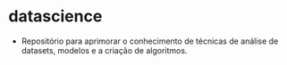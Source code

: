 # datascience

- Repositório para aprimorar o conhecimento de técnicas de análise de datasets, modelos e a criação de algoritmos.
